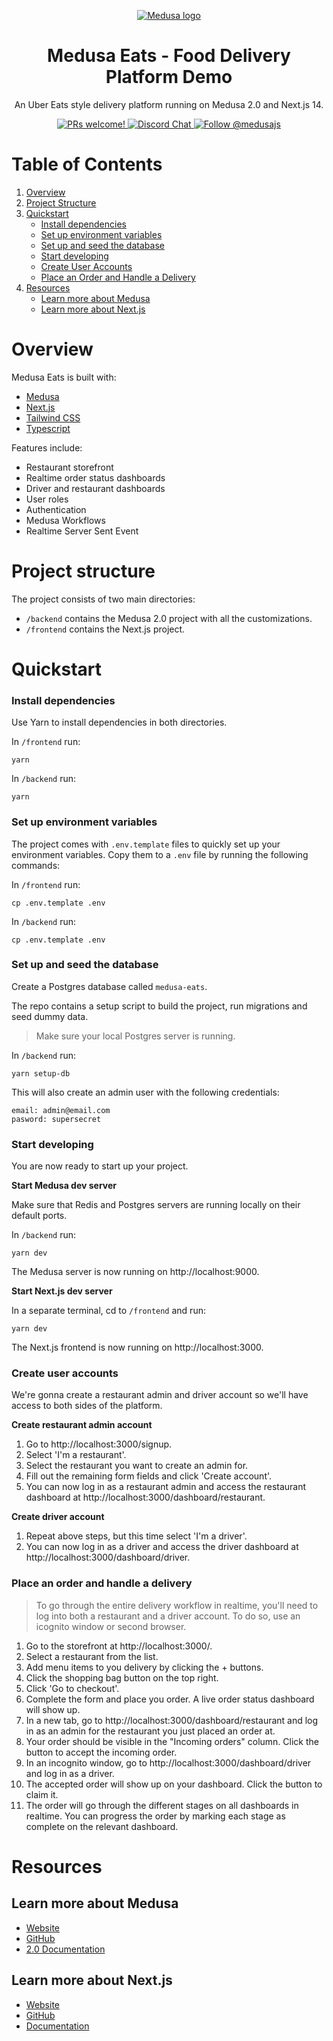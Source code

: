 <p align="center">
  <a href="https://www.medusajs.com">
  <picture>
    <source media="(prefers-color-scheme: dark)" srcset="https://user-images.githubusercontent.com/59018053/229103275-b5e482bb-4601-46e6-8142-244f531cebdb.svg">
    <source media="(prefers-color-scheme: light)" srcset="https://user-images.githubusercontent.com/59018053/229103726-e5b529a3-9b3f-4970-8a1f-c6af37f087bf.svg">
    <img alt="Medusa logo" src="https://user-images.githubusercontent.com/59018053/229103726-e5b529a3-9b3f-4970-8a1f-c6af37f087bf.svg">
    </picture>
  </a>
</p>

<h1 align="center">
  Medusa Eats - Food Delivery Platform Demo
</h1>

<p align="center">
An Uber Eats style delivery platform running on Medusa 2.0 and Next.js 14.</p>

<p align="center">
  <a href="https://github.com/medusajs/medusa/blob/master/CONTRIBUTING.md">
    <img src="https://img.shields.io/badge/PRs-welcome-brightgreen.svg?style=flat" alt="PRs welcome!" />
  </a>
  <a href="https://discord.gg/xpCwq3Kfn8">
    <img src="https://img.shields.io/badge/chat-on%20discord-7289DA.svg" alt="Discord Chat" />
  </a>
  <a href="https://twitter.com/intent/follow?screen_name=medusajs">
    <img src="https://img.shields.io/twitter/follow/medusajs.svg?label=Follow%20@medusajs" alt="Follow @medusajs" />
  </a>
</p>

# Table of Contents

1. [Overview](#overview)
2. [Project Structure](#project-structure)
3. [Quickstart](#quickstart)
   - [Install dependencies](#install-dependencies)
   - [Set up environment variables](#set-up-environment-variables)
   - [Set up and seed the database](#set-up-and-seed-the-database)
   - [Start developing](#start-developing)
   - [Create User Accounts](#create-user-accounts)
   - [Place an Order and Handle a Delivery](#place-an-order-and-handle-a-delivery)
6. [Resources](#resources)
   - [Learn more about Medusa](#learn-more-about-medusa)
   - [Learn more about Next.js](#learn-more-about-nextjs)

# Overview

Medusa Eats is built with:

- [Medusa](https://medusajs.com/)
- [Next.js](https://nextjs.org/)
- [Tailwind CSS](https://tailwindcss.com/)
- [Typescript](https://www.typescriptlang.org/)

Features include:

- Restaurant storefront
- Realtime order status dashboards
- Driver and restaurant dashboards
- User roles
- Authentication
- Medusa Workflows
- Realtime Server Sent Event

# Project structure

The project consists of two main directories:

- `/backend` contains the Medusa 2.0 project with all the customizations.
- `/frontend` contains the Next.js project.

# Quickstart

### Install dependencies

Use Yarn to install dependencies in both directories.

In `/frontend` run:

```shell
yarn
```

In `/backend` run:

```shell
yarn
```

### Set up environment variables

The project comes with `.env.template` files to quickly set up your environment variables. Copy them to a `.env` file by running the following commands:

In `/frontend` run:

```shell
cp .env.template .env
```

In `/backend` run:

```shell
cp .env.template .env
```

### Set up and seed the database

Create a Postgres database called `medusa-eats`.

The repo contains a setup script to build the project, run migrations and seed dummy data.

> Make sure your local Postgres server is running.

In `/backend` run:

```shell
yarn setup-db
```

This will also create an admin user with the following credentials:

```
email: admin@email.com
pasword: supersecret
```

### Start developing

You are now ready to start up your project.

**Start Medusa dev server**

Make sure that Redis and Postgres servers are running locally on their default ports.

In `/backend` run:

```shell
yarn dev
```

The Medusa server is now running on http://localhost:9000.

**Start Next.js dev server**

In a separate terminal, cd to `/frontend` and run:

```shell
yarn dev
```

The Next.js frontend is now running on http://localhost:3000.

### Create user accounts

We're gonna create a restaurant admin and driver account so we'll have access to both sides of the platform.

**Create restaurant admin account**

1. Go to http://localhost:3000/signup.
2. Select 'I'm a restaurant'.
3. Select the restaurant you want to create an admin for.
4. Fill out the remaining form fields and click 'Create account'.
5. You can now log in as a restaurant admin and access the restaurant dashboard at http://localhost:3000/dashboard/restaurant.

**Create driver account**

1. Repeat above steps, but this time select 'I'm a driver'.
2. You can now log in as a driver and access the driver dashboard at http://localhost:3000/dashboard/driver.

### Place an order and handle a delivery

> To go through the entire delivery workflow in realtime, you'll need to log into both a restaurant and a driver account. To do so, use an icognito window or second browser.

1. Go to the storefront at http://localhost:3000/.
2. Select a restaurant from the list.
3. Add menu items to you delivery by clicking the + buttons.
4. Click the shopping bag button on the top right.
5. Click 'Go to checkout'.
6. Complete the form and place you order. A live order status dashboard will show up.
7. In a new tab, go to http://localhost:3000/dashboard/restaurant and log in as an admin for the restaurant you just placed an order at.
8. Your order should be visible in the "Incoming orders" column. Click the button to accept the incoming order.
9. In an incognito window, go to http://localhost:3000/dashboard/driver and log in as a driver.
10. The accepted order will show up on your dashboard. Click the button to claim it.
11. The order will go through the different stages on all dashboards in realtime. You can progress the order by marking each stage as complete on the relevant dashboard.

# Resources

## Learn more about Medusa

- [Website](https://www.medusajs.com/)
- [GitHub](https://github.com/medusajs)
- [2.0 Documentation](https://docs.medusajs.com/v2)

## Learn more about Next.js

- [Website](https://nextjs.org/)
- [GitHub](https://github.com/vercel/next.js)
- [Documentation](https://nextjs.org/docs)
